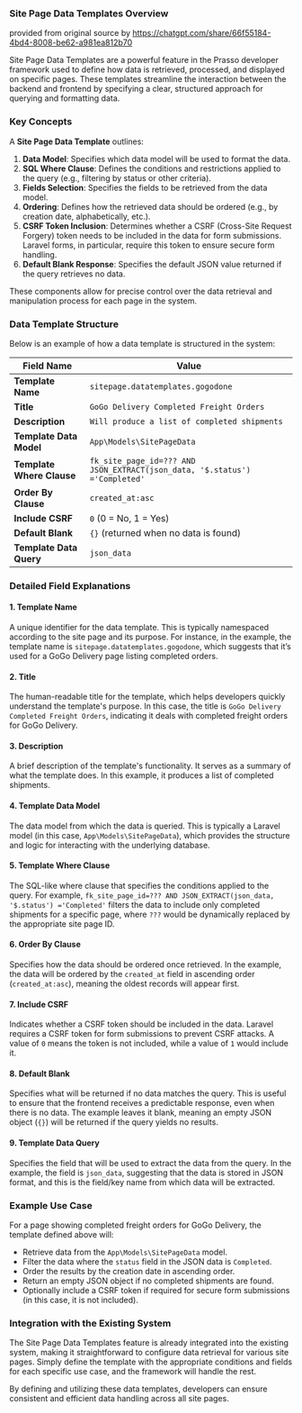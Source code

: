 
### Site Page Data Templates Overview
provided from original source by https://chatgpt.com/share/66f55184-4bd4-8008-be62-a981ea812b70

Site Page Data Templates are a powerful feature in the Prasso developer framework used to define how data is retrieved, processed, and displayed on specific pages. These templates streamline the interaction between the backend and frontend by specifying a clear, structured approach for querying and formatting data.

### Key Concepts

A **Site Page Data Template** outlines:
1. **Data Model**: Specifies which data model will be used to format the data.
2. **SQL Where Clause**: Defines the conditions and restrictions applied to the query (e.g., filtering by status or other criteria).
3. **Fields Selection**: Specifies the fields to be retrieved from the data model.
4. **Ordering**: Defines how the retrieved data should be ordered (e.g., by creation date, alphabetically, etc.).
5. **CSRF Token Inclusion**: Determines whether a CSRF (Cross-Site Request Forgery) token needs to be included in the data for form submissions. Laravel forms, in particular, require this token to ensure secure form handling.
6. **Default Blank Response**: Specifies the default JSON value returned if the query retrieves no data.

These components allow for precise control over the data retrieval and manipulation process for each page in the system.

### Data Template Structure

Below is an example of how a data template is structured in the system:

| **Field Name**          | **Value**                                                 |
|-------------------------|-----------------------------------------------------------|
| **Template Name**        | `sitepage.datatemplates.gogodone`                         |
| **Title**                | `GoGo Delivery Completed Freight Orders`                  |
| **Description**          | `Will produce a list of completed shipments`              |
| **Template Data Model**  | `App\Models\SitePageData`                                 |
| **Template Where Clause**| `fk_site_page_id=??? AND JSON_EXTRACT(json_data, '$.status') ='Completed'` |
| **Order By Clause**      | `created_at:asc`                                          |
| **Include CSRF**         | `0` (0 = No, 1 = Yes)                                     |
| **Default Blank**        | `{}` (returned when no data is found)                     |
| **Template Data Query**  | `json_data`                                               |

### Detailed Field Explanations

#### 1. **Template Name**
   A unique identifier for the data template. This is typically namespaced according to the site page and its purpose. For instance, in the example, the template name is `sitepage.datatemplates.gogodone`, which suggests that it’s used for a GoGo Delivery page listing completed orders.

#### 2. **Title**
   The human-readable title for the template, which helps developers quickly understand the template's purpose. In this case, the title is `GoGo Delivery Completed Freight Orders`, indicating it deals with completed freight orders for GoGo Delivery.

#### 3. **Description**
   A brief description of the template's functionality. It serves as a summary of what the template does. In this example, it produces a list of completed shipments.

#### 4. **Template Data Model**
   The data model from which the data is queried. This is typically a Laravel model (in this case, `App\Models\SitePageData`), which provides the structure and logic for interacting with the underlying database.

#### 5. **Template Where Clause**
   The SQL-like where clause that specifies the conditions applied to the query. For example, `fk_site_page_id=??? AND JSON_EXTRACT(json_data, '$.status') ='Completed'` filters the data to include only completed shipments for a specific page, where `???` would be dynamically replaced by the appropriate site page ID.

#### 6. **Order By Clause**
   Specifies how the data should be ordered once retrieved. In the example, the data will be ordered by the `created_at` field in ascending order (`created_at:asc`), meaning the oldest records will appear first.

#### 7. **Include CSRF**
   Indicates whether a CSRF token should be included in the data. Laravel requires a CSRF token for form submissions to prevent CSRF attacks. A value of `0` means the token is not included, while a value of `1` would include it.

#### 8. **Default Blank**
   Specifies what will be returned if no data matches the query. This is useful to ensure that the frontend receives a predictable response, even when there is no data. The example leaves it blank, meaning an empty JSON object (`{}`) will be returned if the query yields no results.

#### 9. **Template Data Query**
   Specifies the field that will be used to extract the data from the query. In the example, the field is `json_data`, suggesting that the data is stored in JSON format, and this is the field/key name from which data will be extracted.

### Example Use Case

For a page showing completed freight orders for GoGo Delivery, the template defined above will:
- Retrieve data from the `App\Models\SitePageData` model.
- Filter the data where the `status` field in the JSON data is `Completed`.
- Order the results by the creation date in ascending order.
- Return an empty JSON object if no completed shipments are found.
- Optionally include a CSRF token if required for secure form submissions (in this case, it is not included).

### Integration with the Existing System

The Site Page Data Templates feature is already integrated into the existing system, making it straightforward to configure data retrieval for various site pages. Simply define the template with the appropriate conditions and fields for each specific use case, and the framework will handle the rest.

By defining and utilizing these data templates, developers can ensure consistent and efficient data handling across all site pages.
